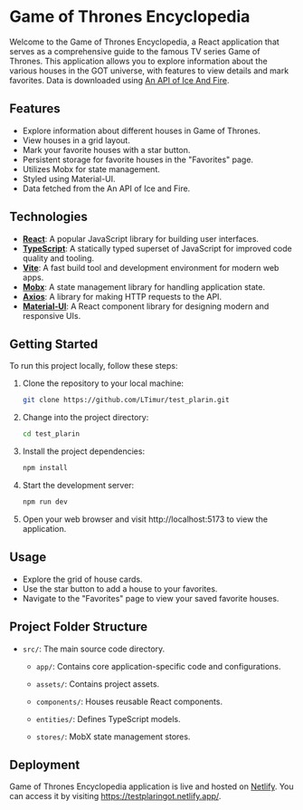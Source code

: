 # Game of Thrones Encyclopedia

Welcome to the Game of Thrones Encyclopedia, a React application that serves as a comprehensive guide to the famous TV series Game of Thrones. This application allows you to explore information about the various houses in the GOT universe, with features to view details and mark favorites. Data is downloaded using [An API of Ice And Fire](https://anapioficeandfire.com/).

## Features

- Explore information about different houses in Game of Thrones.
- View houses in a grid layout.
- Mark your favorite houses with a star button.
- Persistent storage for favorite houses in the "Favorites" page.
- Utilizes Mobx for state management.
- Styled using Material-UI.
- Data fetched from the An API of Ice and Fire.
  
## Technologies

- **[React](https://react.dev/)**: A popular JavaScript library for building user interfaces.
- **[TypeScript](https://www.typescriptlang.org/)**: A statically typed superset of JavaScript for improved code quality and tooling.
- **[Vite](https://vitejs.dev/)**: A fast build tool and development environment for modern web apps.
- **[Mobx](https://mobx.js.org/)**: A state management library for handling application state.
- **[Axios](https://axios-http.com/)**: A library for making HTTP requests to the API.
- **[Material-UI](https://mui.com/)**: A React component library for designing modern and responsive UIs.
  
## Getting Started

To run this project locally, follow these steps:

1. Clone the repository to your local machine:

   ```bash
   git clone https://github.com/LTimur/test_plarin.git
2. Change into the project directory:
   ```bash
   cd test_plarin
3. Install the project dependencies:
   ```bash
   npm install
4. Start the development server:
   ```bash
   npm run dev
5. Open your web browser and visit http://localhost:5173 to view the application.

## Usage

- Explore the grid of house cards.
- Use the star button to add a house to your favorites.
- Navigate to the "Favorites" page to view your saved favorite houses.

## Project Folder Structure

- `src/`: The main source code directory.

  - `app/`: Сontains core application-specific code and configurations.
  
  - `assets/`: Contains project assets.

  - `components/`: Houses reusable React components.

  - `entities/`: Defines TypeScript models.

  - `stores/`: MobX state management stores.

## Deployment 

Game of Thrones Encyclopedia application is live and hosted on [Netlify](https://www.netlify.com/). You can access it by visiting https://testplaringot.netlify.app/.
